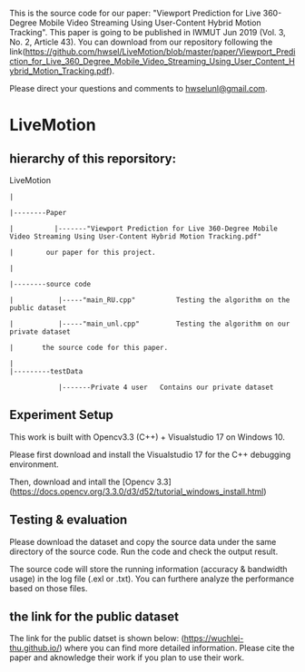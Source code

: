 This is the source code for our paper: "Viewport Prediction for Live 360-Degree Mobile Video Streaming Using User-Content Hybrid Motion Tracking". This paper is going to be published in IWMUT Jun 2019 (Vol. 3, No. 2, Article 43). You can download from our repository following the link(https://github.com/hwsel/LiveMotion/blob/master/paper/Viewport_Prediction_for_Live_360_Degree_Mobile_Video_Streaming_Using_User_Content_Hybrid_Motion_Tracking.pdf).  

Please direct your questions and comments to hwselunl@gmail.com.

# LiveMotion

## hierarchy of this reporsitory:

LiveMotion

    |

    |--------Paper 

    |          |-------"Viewport Prediction for Live 360-Degree Mobile Video Streaming Using User-Content Hybrid Motion Tracking.pdf"

    |        our paper for this project.
    
    |
    
    |--------source code
    
    |           |-----"main_RU.cpp"          Testing the algorithm on the public dataset
    
    |           |-----"main_unl.cpp"         Testing the algorithm on our private dataset
    
    |       the source code for this paper.
    
    |
    |---------testData
    
                |-------Private 4 user   Contains our private dataset
    


## Experiment Setup

This work is built with Opencv3.3 (C++) + Visualstudio 17 on Windows 10. 

Please first download and install the Visualstudio 17 for the C++ debugging environment. 

Then, download and intall the [Opencv 3.3] (https://docs.opencv.org/3.3.0/d3/d52/tutorial_windows_install.html)

## Testing & evaluation

Please download the dataset and copy the source data under the same directory of the source code. Run the code and check the output result.

The source code will store the running information (accuracy & bandwidth usage) in the log file (.exl or .txt). You can furthere analyze the performance based on those files.

## the link for the public dataset

The link for the public datset is shown below:
(https://wuchlei-thu.github.io/) 
where you can find more detailed information.
Please cite the paper and aknowledge their work if you plan to use their work.
